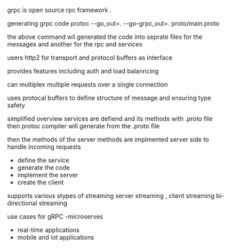 

grpc is open source rpc framework .

generating grpc code
protoc --go_out=. --go-grpc_out=. proto/main.proto 

the above command wil generated the code into seprate files for the messages and another for the rpc and services

users http2 for transport and protocol buffers as interface 

provides features including auth and load balanncing

can multiplex multiple requests over a single connection

uses protocal buffers to define structure of message and ensuring type safety


simplified overview
services are defiend and its methods with .proto file
then protoc compiler will generate from the .proto file

then the methods of the server methods are implmented server side to handle incoming requests
- define the service
- generate the code
- implement the server
- create the client

supports various stypes of streaming server streaming , client streaming bi-directional streaming

use cases for gRPC
-microserves
- real-time applications
- mobile and iot applications